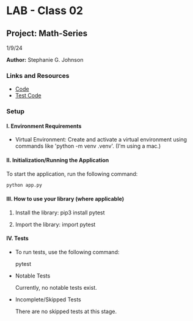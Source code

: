 # LAB - Class 02

## Project: Math-Series

1/9/24

**Author:** Stephanie G. Johnson

### Links and Resources

- [Code](series/series/series.py)
- [Test Code](series/tests/test_series.py)

### Setup

#### I. Environment Requirements

- Virtual Environment: Create and activate a virtual environment using commands like 'python -m venv .venv'. (I'm using a mac.)


#### II. Initialization/Running the Application

To start the application, run the following command:

```bash
python app.py
```

#### III. How to use your library (where applicable)

1. Install the library:
pip3 install pytest

2. Import the library:
import pytest

#### IV. Tests

- To run tests, use the following command:

  pytest

- Notable Tests

  Currently, no notable tests exist.

- Incomplete/Skipped Tests

  There are no skipped tests at this stage.

